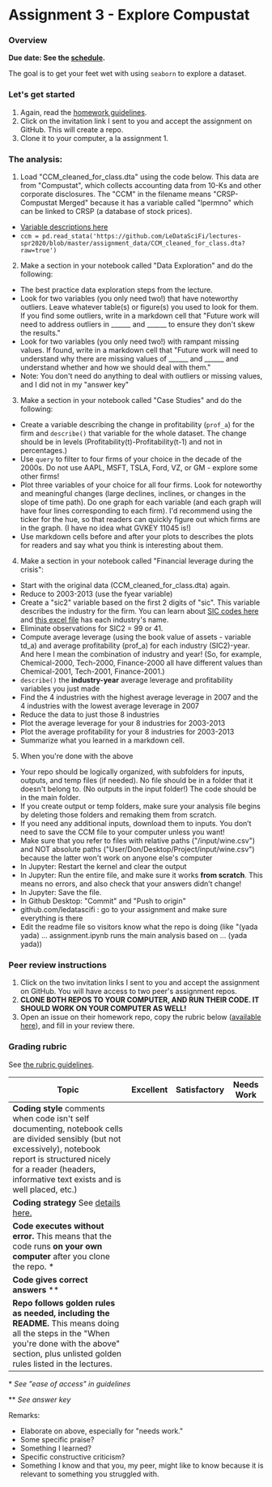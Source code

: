 # Assignment 3 - Explore Compustat

### Overview

**Due date: See the [schedule](https://ledatascifi.github.io/#schedule).**

The goal is to get your feet wet with using `seaborn` to explore a dataset.

### Let's get started

1. Again, read the [homework guidelines](guidelines-asgn.html).
2. Click on the invitation link I sent to you and accept the assignment on GitHub. This will create a repo.
3. Clone it to your computer, a la assignment 1. 

### The analysis:

1. Load "CCM_cleaned_for_class.dta" using the code below. This data are from "Compustat", which collects accounting data from 10-Ks and other corporate disclosures. The "CCM" in the filename means "CRSP-Compustat Merged" because it has a variable called "lpermno" which can be linked to CRSP (a database of stock prices).
  - [Variable descriptions here](https://github.com/LeDataSciFi/lectures-spr2020/tree/master/assignment_data)
  - `ccm = pd.read_stata('https://github.com/LeDataSciFi/lectures-spr2020/blob/master/assignment_data/CCM_cleaned_for_class.dta?raw=true')`
2. Make a section in your notebook called "Data Exploration" and do the following:
  - The best practice data exploration steps from the lecture.
  - Look for two variables (you only need two!) that have noteworthy outliers. Leave whatever table(s) or figure(s) you used to look for them. If you find some outliers, write in a markdown cell that "Future work will need to address outliers in ______ and ______ to ensure they don't skew the results."
  - Look for two variables (you only need two!) with rampant missing values. If found, write in a markdown cell that "Future work will need to understand why there are missing values of ______ and ______ and understand whether and how we should deal with them."
  - Note: You don't need do anything to deal with outliers or missing values, and I did not in my "answer key"
3. Make a section in your notebook called "Case Studies" and do the following:
  - Create a variable describing the change in profitability (`prof_a`) for the firm and `describe()` that variable for the whole dataset. The change should be in levels (Profitability(t)-Profitability(t-1) and not in percentages.)
  - Use `query` to filter to four firms of your choice in the decade of the 2000s. Do not use AAPL, MSFT, TSLA, Ford, VZ, or GM - explore some other firms!
  - Plot three variables of your choice for all four firms. Look for noteworthy and meaningful changes (large declines, inclines, or changes in the slope of time path). Do one graph for each variable (and each graph  will have four lines corresponding to each firm). I'd recommend using the ticker for the hue, so that readers can quickly figure out which firms are in the graph. (I have no idea what GVKEY 11045 is!)
  - Use markdown cells before and after your plots to describes the plots for readers and say what you think is interesting about them.
4. Make a section in your notebook called "Financial leverage during the crisis":
  - Start with the original data (CCM_cleaned_for_class.dta) again.
  - Reduce to 2003-2013 (use the fyear variable)
  - Create a "sic2" variable based on the first 2 digits of "sic". This variable describes the industry for the firm. You can learn about [SIC codes here](https://en.wikipedia.org/wiki/Standard_Industrial_Classification) and [this excel file](https://www.google.com/url?sa=t&rct=j&q=&esrc=s&source=web&cd=2&ved=2ahUKEwjFs7qX7cfnAhXxtlkKHfB6BUoQFjABegQIAxAC&url=https%3A%2F%2Fwww.dnb.com%2Fcontent%2Fdam%2Fenglish%2Feconomic-and-industry-insight%2Fsic_2_digit_codes.xls&usg=AOvVaw0UCJkYdyG_8d7_wysKwC60) has each industry's name. 
  - Eliminate observations for SIC2 = 99 or 41. 
  - Compute average leverage (using the book value of assets - variable td_a) and average profitability (prof_a) for each industry (SIC2)-year. And here I mean the combination of industry and year! (So, for example, Chemical-2000, Tech-2000, Finance-2000 all have different values than Chemical-2001, Tech-2001, Finance-2001.)
  - `describe()` the **industry-year** average leverage and profitability variables you just made
  - Find the 4 industries with the highest average leverage in 2007 and the 4 industries with the lowest average leverage in 2007
  - Reduce the data to just those 8 industries
  - Plot the average leverage for your 8 industries for 2003-2013
  - Plot the average profitability for your 8 industries for 2003-2013
  - Summarize what you learned in a markdown cell. 
5. When you're done with the above
  - Your repo should be logically organized, with subfolders for inputs, outputs, and temp files (if needed). No file should be in a folder that it doesn't belong to. (No outputs in the input folder!) The code should be in the main folder. 
  - If you create output or temp folders, make sure your analysis file begins by deleting those folders and remaking them from scratch. 
  - If you need any additional inputs, download them to inputs. You don’t need to save the CCM file to your computer unless you want!
  - Make sure that you refer to files with relative paths ("/input/wine.csv") and NOT absolute paths ("User/Don/Desktop/Project/input/wine.csv") because the latter won't work on anyone else's computer
  - In Jupyter: Restart the kernel and clear the output
  - In Jupyter: Run the entire file, and make sure it works **from scratch**. This means no errors, and also check that your answers didn’t change!
  - In Jupyter: Save the file.
  - In Github Desktop: "Commit" and "Push to origin"
  - github.com/ledatascifi : go to your assignment and make sure everything is there
  - Edit the readme file so visitors know what the repo is doing (like "(yada yada) ... assignment.ipynb runs the main analysis based on ... (yada yada))
  
### Peer review instructions

1. Click on the two invitation links I sent to you and accept the assignment on GitHub. You will have access to two peer's assignment repos.
2. **CLONE BOTH REPOS TO YOUR COMPUTER, AND RUN THEIR CODE. IT SHOULD WORK ON YOUR COMPUTER AS WELL!**
2. Open an issue on their homework repo, copy the rubric below ([available here](https://raw.githubusercontent.com/LeDataSciFi/LeDataSciFi.github.io/master/assignments/asgn03.md)), and fill in your review there.  

### Grading rubric

See [the rubric guidelines](guidelines-peerreview.html#filling-out-the-rubric).

| Topic                       | Excellent | Satisfactory | Needs Work |
|-----------------------------|-----------|--------------|------------|
| **Coding style**  comments when code isn't self documenting, notebook cells are divided sensibly (but not excessively), notebook report is structured nicely for a reader (headers, informative text exists and is well placed, etc.)                             |        |          |            |
| **Coding strategy**   See [details here.](guidelines-peerreview.html#filling-out-the-rubric)                          |        |          |            |
| **Code executes without error.** This means that the code runs **on your own computer** after you clone the repo. \*                     |        |          |            |
|  **Code gives correct answers** \*\*    |        |          |            |
| **Repo follows golden rules as needed, including the README.**  This means doing all the steps in the "When you're done with the above" section, plus unlisted golden rules listed in the lectures.      |        |          |            |

\* _See "ease of access" in guidelines_

\*\* _See answer key_

Remarks:

* Elaborate on above, especially for "needs work."
* Some specific praise?
* Something I learned?
* Specific constructive criticism?
* Something I know and that you, my peer, might like to know because it is relevant to something you struggled with.

  
  
  
